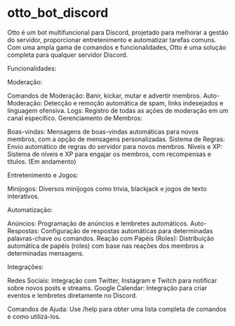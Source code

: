 # otto_bot_discord
 
Otto é um bot multifuncional para Discord, projetado para melhorar a gestão do servidor, proporcionar entretenimento e automatizar tarefas comuns. Com uma ampla gama de comandos e funcionalidades, Otto é uma solução completa para qualquer servidor Discord.

Funcionalidades:

Moderação:

Comandos de Moderação: Banir, kickar, mutar e advertir membros.
Auto-Moderação: Detecção e remoção automática de spam, links indesejados e linguagem ofensiva.
Logs: Registro de todas as ações de moderação em um canal específico.
Gerenciamento de Membros:

Boas-vindas: Mensagens de boas-vindas automáticas para novos membros, com a opção de mensagens personalizadas.
Sistema de Regras: Envio automático de regras do servidor para novos membros.
Níveis e XP: Sistema de níveis e XP para engajar os membros, com recompensas e títulos. (Em andamento)

Entretenimento e Jogos:

Minijogos: Diversos minijogos como trivia, blackjack e jogos de texto interativos.

Automatização:

Anúncios: Programação de anúncios e lembretes automáticos.
Auto-Respostas: Configuração de respostas automáticas para determinadas palavras-chave ou comandos.
Reação com Papéis (Roles): Distribuição automática de papéis (roles) com base nas reações dos membros a determinadas mensagens.

Integrações:

Redes Sociais: Integração com Twitter, Instagram e Twitch para notificar sobre novos posts e streams.
Google Calendar: Integração para criar eventos e lembretes diretamente no Discord.

Comandos de Ajuda:
Use /help para obter uma lista completa de comandos e como utilizá-los.